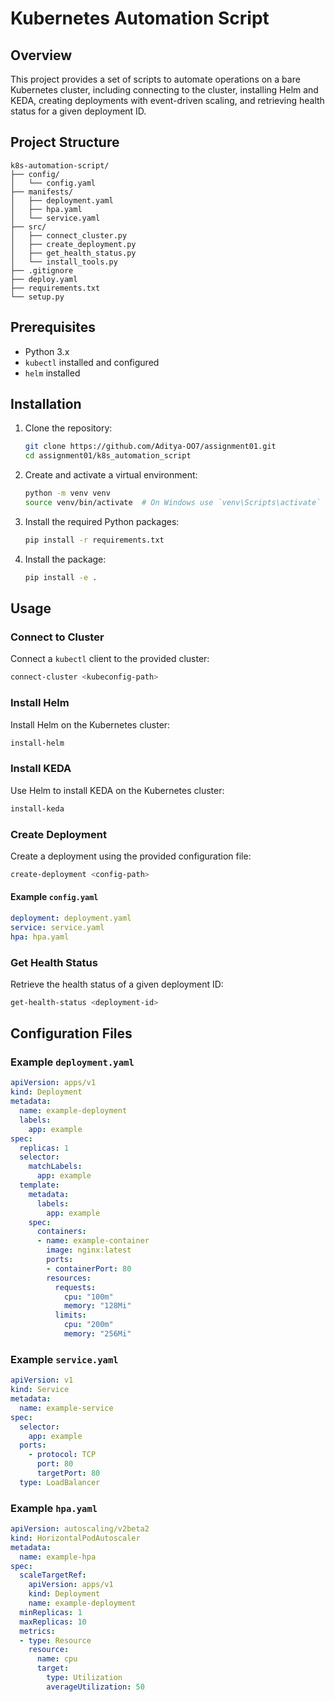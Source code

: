 # Kubernetes Automation Script

## Overview

This project provides a set of scripts to automate operations on a bare Kubernetes cluster, including connecting to the cluster, installing Helm and KEDA, creating deployments with event-driven scaling, and retrieving health status for a given deployment ID.

## Project Structure
```
k8s-automation-script/
├── config/
│   └── config.yaml
├── manifests/
│   ├── deployment.yaml
│   ├── hpa.yaml
│   └── service.yaml
├── src/
│   ├── connect_cluster.py
│   ├── create_deployment.py
│   ├── get_health_status.py
│   └── install_tools.py
├── .gitignore
├── deploy.yaml
├── requirements.txt
└── setup.py
```
## Prerequisites

- Python 3.x
- `kubectl` installed and configured
- `helm` installed

## Installation

1. Clone the repository:
    ```sh
    git clone https://github.com/Aditya-OO7/assignment01.git
    cd assignment01/k8s_automation_script
    ```

2. Create and activate a virtual environment:
    ```sh
    python -m venv venv
    source venv/bin/activate  # On Windows use `venv\Scripts\activate`
    ```

3. Install the required Python packages:
    ```sh
    pip install -r requirements.txt
    ```

4. Install the package:
    ```sh
    pip install -e .
    ```

## Usage

### Connect to Cluster
Connect a `kubectl` client to the provided cluster:
```sh
connect-cluster <kubeconfig-path>
```

### Install Helm
Install Helm on the Kubernetes cluster:
```sh
install-helm
```

### Install KEDA
Use Helm to install KEDA on the Kubernetes cluster:
```sh
install-keda
```

### Create Deployment
Create a deployment using the provided configuration file:
```sh
create-deployment <config-path>
```

#### Example `config.yaml`
```yaml
deployment: deployment.yaml
service: service.yaml
hpa: hpa.yaml
```

### Get Health Status
Retrieve the health status of a given deployment ID:
```sh
get-health-status <deployment-id>
```

## Configuration Files

### Example `deployment.yaml`
```yaml
apiVersion: apps/v1
kind: Deployment
metadata:
  name: example-deployment
  labels:
    app: example
spec:
  replicas: 1
  selector:
    matchLabels:
      app: example
  template:
    metadata:
      labels:
        app: example
    spec:
      containers:
      - name: example-container
        image: nginx:latest
        ports:
        - containerPort: 80
        resources:
          requests:
            cpu: "100m"
            memory: "128Mi"
          limits:
            cpu: "200m"
            memory: "256Mi"
```

### Example `service.yaml`
```yaml
apiVersion: v1
kind: Service
metadata:
  name: example-service
spec:
  selector:
    app: example
  ports:
    - protocol: TCP
      port: 80
      targetPort: 80
  type: LoadBalancer
```

### Example `hpa.yaml`
```yaml
apiVersion: autoscaling/v2beta2
kind: HorizontalPodAutoscaler
metadata:
  name: example-hpa
spec:
  scaleTargetRef:
    apiVersion: apps/v1
    kind: Deployment
    name: example-deployment
  minReplicas: 1
  maxReplicas: 10
  metrics:
  - type: Resource
    resource:
      name: cpu
      target:
        type: Utilization
        averageUtilization: 50
```
